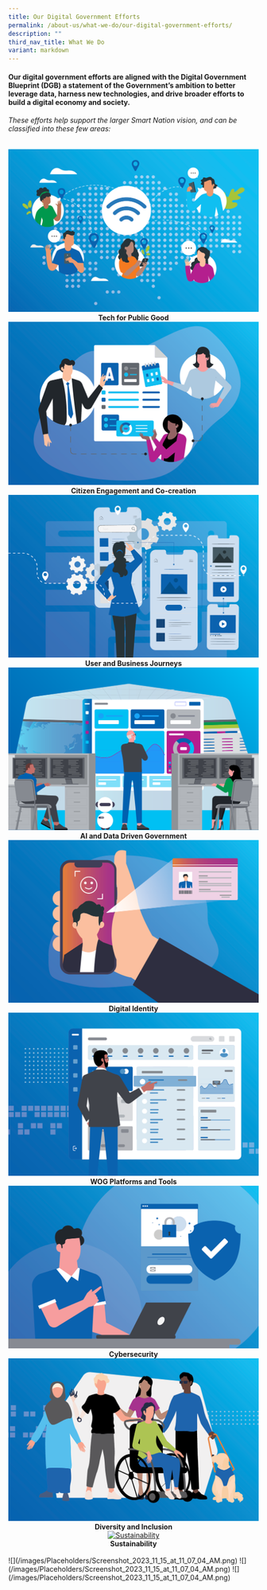```yaml
---
title: Our Digital Government Efforts
permalink: /about-us/what-we-do/our-digital-government-efforts/
description: ""
third_nav_title: What We Do
variant: markdown
---
```

#### Our digital government efforts are aligned with the Digital Government Blueprint (DGB) a statement of the Government’s ambition to better leverage data, harness new technologies, and drive broader efforts to build a digital economy and society. 

###### These efforts help support the larger Smart Nation vision, and can be classified into these few areas:



<div class="row">
  <div style="text-align: center" class="col">
    <a target="_blank" href="/singapore-digital-government-journey/tech-for-public-good">
      <img alt="Tech for Public Good" src="/images/digital-transformation/01-Tech for Public Good.png"></a>
    <figcaption><b>Tech for Public Good</b></figcaption>
  </div>

  <div style="text-align: center" class="col">
    <a target="_blank" href="/singapore-digital-government-journey/citizen-engagement-and-cocreation">
      <img alt="Citizen Engagement and Co-creation" src="/images/digital-transformation/02-Citizen Engagement.png"></a>
    <figcaption><b>Citizen Engagement and Co-creation</b></figcaption>
  </div>
	
  <div style="text-align: center" class="col">
    <a target="_blank" href="/singapore-digital-government-journey/user-and-business-journeys">
      <img alt="Citizen Engagement and Co-creation" src="/images/digital-transformation/03-User Business Journey.png"></a>
    <figcaption><b>User and Business Journeys</b></figcaption>
  </div>
</div>

<div class="row">
  <div style="text-align: center" class="col">
     <a target="_blank" href="/singapore-digital-government-journey/ai-and-data-driven-government">
      <img alt="AI and Data Driven Government" src="/images/digital-transformation/04-Data Driven Gov AI.png"></a>
    <figcaption><b>AI and Data Driven Government</b></figcaption>
  </div>


  <div style="text-align: center" class="col">
    <a target="_blank" href="/singapore-digital-government-journey/digital-identity">
      <img alt="Digital Identity" src="/images/digital-transformation/05-Digital Identity.png"></a>
    <figcaption><b>Digital Identity</b></figcaption>
  </div>

  <div style="text-align: center" class="col">
    <a target="_blank" href="/singapore-digital-government-journey/wog-platforms-and-tools">
      <img alt="WOG Platforms and Tools" src="/images/digital-transformation/06-WOG Platforms Tools.png"></a>
    <figcaption><b>WOG Platforms and Tools</b></figcaption>
  </div>
</div>

<div class="row">
  <div style="text-align: center" class="col">
    <a target="_blank" href="/singapore-digital-government-journey/cybersecurity">
      <img alt="Cybersecurity" src="/images/digital-transformation/07-Cybersecurity.png"></a>
    <figcaption><b>Cybersecurity</b></figcaption>
  </div>

  <div style="text-align: center" class="col">
    <a target="_blank" href="/singapore-digital-government-journey/diversity-and-inclusion">
      <img alt="Diversity and Inclusion" src="/images/digital-transformation/08-Diversity Inclusion.png"></a>
    <figcaption><b>Diversity and Inclusion</b></figcaption>
  </div>

  <div style="text-align: center" class="col">
    <a target="_blank" href="/singapore-digital-government-journey/sustainability">
      <img alt="Sustainability" src="/images/digital-transformation/09-Sustainability.png"></a>
    <figcaption><b>Sustainability</b></figcaption>
  </div>
</div>






<br>
![](/images/Placeholders/Screenshot_2023_11_15_at_11_07_04_AM.png)
![](/images/Placeholders/Screenshot_2023_11_15_at_11_07_04_AM.png)
![](/images/Placeholders/Screenshot_2023_11_15_at_11_07_04_AM.png)